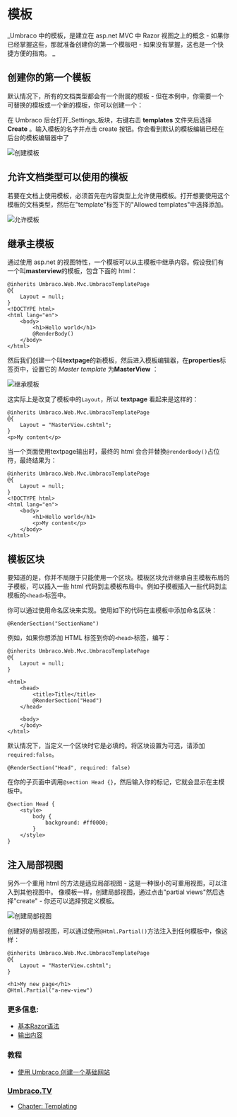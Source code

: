 # 模板 #

_Umbraco 中的模板，是建立在 asp.net MVC 中 Razor 视图之上的概念 - 如果你已经掌握这些，那就准备创建你的第一个模板吧 - 如果没有掌握，这也是一个快捷方便的指南。 _

## 创建你的第一个模板 ##
默认情况下，所有的文档类型都会有一个附属的模板 - 但在本例中，你需要一个可替换的模板或一个新的模板，你可以创建一个：

在 Umbraco 后台打开_Settings_板块，右键右击 **templates** 文件夹后选择 __Create__ 。输入模板的名字并点击 create 按钮。你会看到默认的模板编辑已经在后台的模板编辑器中了

![创建模板](images/create-template.png)


## 允许文档类型可以使用的模板 ##
若要在文档上使用模板，必须首先在内容类型上允许使用模板。打开想要使用这个模板的文档类型，然后在"template"标签下的"Allowed templates"中选择添加。

![允许模板](images/allow-template.png)

## 继承主模板 ##
通过使用 asp.net 的视图特性，一个模板可以从主模板中继承内容。假设我们有一个叫**masterview**的模板，包含下面的 html：

	@inherits Umbraco.Web.Mvc.UmbracoTemplatePage
	@{
		Layout = null;
	}
	<!DOCTYPE html>
	<html lang="en">
		<body>
			<h1>Hello world</h1>
			@RenderBody()
		</body>
	</html>

然后我们创建一个叫**textpage**的新模板，然后进入模板编辑器，在**properties**标签页中，设置它的 *Master template* 为**MasterView** ：

![继承模板](images/inherit-template.png)

这实际上是改变了模板中的`Layout`，所以 **textpage** 看起来是这样的：

	@inherits Umbraco.Web.Mvc.UmbracoTemplatePage
	@{
		Layout = "MasterView.cshtml";
	}
	<p>My content</p>

当一个页面使用textpage输出时，最终的 html 会合并替换`@renderBody()`占位符，最终结果为：

	@inherits Umbraco.Web.Mvc.UmbracoTemplatePage
	@{
		Layout = null;
	}
	<!DOCTYPE html>
	<html lang="en">
		<body>
			<h1>Hello world</h1>
			<p>My content</p>
		</body>
	</html>

## 模板区块 ##
要知道的是，你并不局限于只能使用一个区块。模板区块允许继承自主模板布局的子模板，可以插入一些 html 代码到主模板布局中。例如子模板插入一些代码到主模板的`<head>`标签中。

你可以通过使用命名区块来实现。使用如下的代码在主模板中添加命名区块：

	@RenderSection("SectionName")

例如，如果你想添加 HTML 标签到你的`<head>`标签，编写：

	@inherits Umbraco.Web.Mvc.UmbracoTemplatePage
	@{
		Layout = null;
	}
	
	<html>
		<head>
			<title>Title</title>
			@RenderSection("Head")
		</head>
		
		<body>
		</body>
	</html>

默认情况下，当定义一个区块时它是必填的。将区块设置为可选，请添加`required:false`。

	@RenderSection("Head", required: false)

在你的子页面中调用`@section Head {}`，然后输入你的标记，它就会显示在主模板中。

    @section Head {
        <style>
            body {
                background: #ff0000;
            }
        </style>
    }

## 注入局部视图 ##
另外一个重用 html 的方法是适应局部视图 - 这是一种很小的可重用视图，可以注入到其他视图中。
像模板一样，创建局部视图，通过点击"partial views"然后选择"create" - 你还可以选择预定义模板。

![创建局部视图](images/create-partial.png)

创建好的局部视图，可以通过使用`@Html.Partial()`方法注入到任何模板中，像这样：

	@inherits Umbraco.Web.Mvc.UmbracoTemplatePage
	@{
		Layout = "MasterView.cshtml";
	}
	
	<h1>My new page</h1>
	@Html.Partial("a-new-view")

### 更多信息:

- [基本Razor语法](basic-razor-syntax.md)
- [输出内容](../Rendering-Content/)

### 教程
- [使用 Umbraco 创建一个基础网站](../../../Tutorials/Creating-Basic-Site/)

### [Umbraco.TV](https://umbraco.tv)
- [Chapter: Templating](https://umbraco.tv/videos/umbraco-v7/implementor/fundamentals/templating/introduction/)